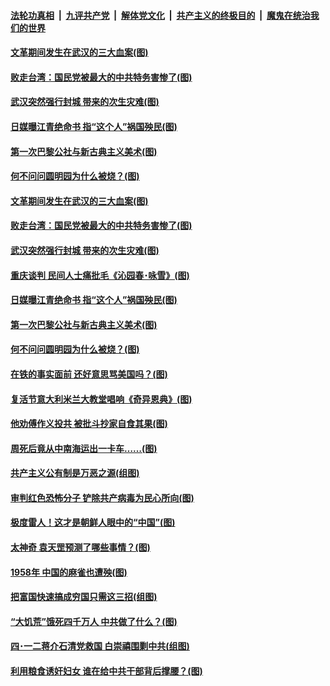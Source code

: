

####  [法轮功真相](../../../../basic/blob/master/README.md?t=04180101) &nbsp;|&nbsp; [九评共产党](../../../../9ping.md/blob/master/README.md?t=04180101) &nbsp;|&nbsp; [解体党文化](../../../../jtdwh.md/blob/master/README.md?t=04180101)  &nbsp;|&nbsp; [共产主义的终极目的](../../../../gczydzjmd.md/blob/master/README.md?t=04180101) &nbsp;|&nbsp; [魔鬼在统治我们的世界](../../../../mgztzwmdsj.md/blob/master/README.md?t=04180101) 

#### [文革期间发生在武汉的三大血案(图)](../pages/p6/930112.md?t=04180101) 

#### [败走台湾：国民党被最大的中共特务害惨了(图)](../pages/p6/928498.md?t=04180101) 

#### [武汉突然强行封城 带来的次生灾难(图)](../pages/p6/930083.md?t=04180101) 

#### [日媒曝江青绝命书 指“这个人”祸国殃民(图)](../pages/p6/928504.md?t=04180101) 

#### [第一次巴黎公社与新古典主义美术(图)](../pages/p6/930007.md?t=04180101) 

#### [何不问问圆明园为什么被烧？(图)](../pages/p6/929729.md?t=04180101) 

#### [文革期间发生在武汉的三大血案(图)](../pages/p6/930112.md?t=04180101) 

#### [败走台湾：国民党被最大的中共特务害惨了(图)](../pages/p6/928498.md?t=04180101) 

#### [武汉突然强行封城 带来的次生灾难(图)](../pages/p6/930083.md?t=04180101) 

#### [重庆谈判 民间人士痛批毛《沁园春･咏雪》(图)](../pages/p6/929455.md?t=04180101) 

#### [日媒曝江青绝命书 指“这个人”祸国殃民(图)](../pages/p6/928504.md?t=04180101) 

#### [第一次巴黎公社与新古典主义美术(图)](../pages/p6/930007.md?t=04180101) 

#### [何不问问圆明园为什么被烧？(图)](../pages/p6/929729.md?t=04180101) 

#### [在铁的事实面前 还好意思骂美国吗？(图)](../pages/p6/929890.md?t=04180101) 

#### [复活节意大利米兰大教堂唱响《奇异恩典》(图)](../pages/p6/929866.md?t=04180101) 

#### [他劝傅作义投共 被批斗抄家自食其果(图)](../pages/p6/929166.md?t=04180101) 

#### [周死后竟从中南海运出一卡车……(图)](../pages/p6/928502.md?t=04180101) 

#### [共产主义公有制是万恶之源(组图)](../pages/p6/929452.md?t=04180101) 

#### [审判红色恐怖分子 铲除共产病毒为民心所向(图)](../pages/p6/929704.md?t=04180101) 

#### [极度雷人！这才是朝鲜人眼中的“中国”(图)](../pages/p6/928495.md?t=04180101) 

#### [太神奇 袁天罡预测了哪些事情？(图)](../pages/p6/929627.md?t=04180101) 

#### [1958年 中国的麻雀也遭殃(图)](../pages/p6/929082.md?t=04180101) 

#### [把富国快速搞成穷国只需这三招(组图)](../pages/p6/929509.md?t=04180101) 

#### [“大饥荒”饿死四千万人 中共做了什么？(图)](../pages/p6/929250.md?t=04180101) 

#### [四･一二蒋介石清党救国 白崇禧围剿中共(组图)](../pages/p6/928827.md?t=04180101) 

#### [利用粮食诱奸妇女 谁在给中共干部背后撑腰？(图)](../pages/p6/929274.md?t=04180101) 

